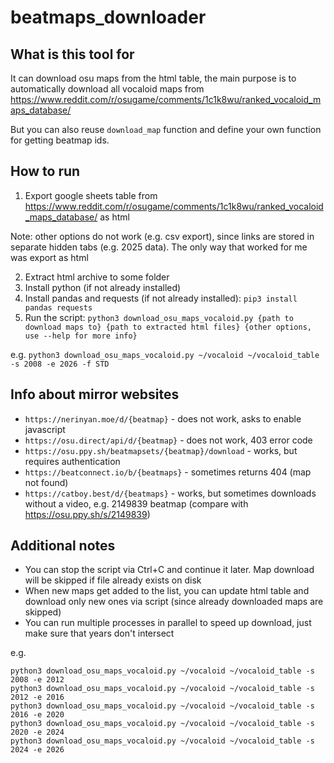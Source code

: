 # beatmaps_downloader

## What is this tool for

It can download osu maps from the html table, the main purpose is to automatically download all vocaloid maps from https://www.reddit.com/r/osugame/comments/1c1k8wu/ranked_vocaloid_maps_database/

But you can also reuse `download_map` function and define your own function for getting beatmap ids.

## How to run

1. Export google sheets table from https://www.reddit.com/r/osugame/comments/1c1k8wu/ranked_vocaloid_maps_database/ as html

Note: other options do not work (e.g. csv export), since links are stored in separate hidden tabs (e.g. 2025 data). The only way that worked for me was export as html

2. Extract html archive to some folder
3. Install python (if not already installed)
4. Install pandas and requests (if not already installed): `pip3 install pandas requests`
5. Run the script: `python3 download_osu_maps_vocaloid.py {path to download maps to} {path to extracted html files} {other options, use --help for more info}`

e.g. `python3 download_osu_maps_vocaloid.py ~/vocaloid ~/vocaloid_table -s 2008 -e 2026 -f STD`

## Info about mirror websites

- `https://nerinyan.moe/d/{beatmap}` - does not work, asks to enable javascript
- `https://osu.direct/api/d/{beatmap}` - does not work, 403 error code
- `https://osu.ppy.sh/beatmapsets/{beatmap}/download` - works, but requires authentication
- `https://beatconnect.io/b/{beatmaps}` - sometimes returns 404 (map not found)
- `https://catboy.best/d/{beatmaps}` - works, but sometimes downloads without a video, e.g. 2149839 beatmap (compare with https://osu.ppy.sh/s/2149839)


## Additional notes

- You can stop the script via Ctrl+C and continue it later. Map download will be skipped if file already exists on disk
- When new maps get added to the list, you can update html table and download only new ones via script (since already downloaded maps are skipped)
- You can run multiple processes in parallel to speed up download, just make sure that years don't intersect

e.g.
```
python3 download_osu_maps_vocaloid.py ~/vocaloid ~/vocaloid_table -s 2008 -e 2012
python3 download_osu_maps_vocaloid.py ~/vocaloid ~/vocaloid_table -s 2012 -e 2016
python3 download_osu_maps_vocaloid.py ~/vocaloid ~/vocaloid_table -s 2016 -e 2020
python3 download_osu_maps_vocaloid.py ~/vocaloid ~/vocaloid_table -s 2020 -e 2024
python3 download_osu_maps_vocaloid.py ~/vocaloid ~/vocaloid_table -s 2024 -e 2026
```

